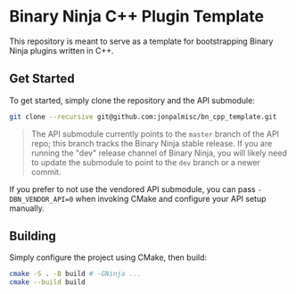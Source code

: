 # Binary Ninja C++ Plugin Template

This repository is meant to serve as a template for bootstrapping Binary Ninja
plugins written in C++.

## Get Started

To get started, simply clone the repository and the API submodule:

```sh
git clone --recursive git@github.com:jonpalmisc/bn_cpp_template.git
```

> The API submodule currently points to the `master` branch of the API repo; this
> branch tracks the Binary Ninja stable release. If you are running the "dev"
> release channel of Binary Ninja, you will likely need to update the submodule to
> point to the `dev` branch or a newer commit.

If you prefer to not use the vendored API submodule, you can pass
`-DBN_VENDOR_API=0` when invoking CMake and configure your API setup manually.

## Building

Simply configure the project using CMake, then build:

```sh
cmake -S . -B build # -GNinja ...
cmake --build build
```
